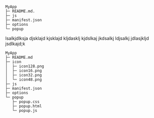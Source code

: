 
```
MyApp
├─ README.md.
├─ js
├─ manifest.json
├─ options
└─ popup

```

lsalkjdlksja
djsklajd
kjsklajd
kljdasklj
kjdslkaj
jkdsalkj
ldjsalkj
jdlasjkljd
jsdlkajd;k

```
MyApp
├─ README.md
├─ icon
│  ├─ icon128.png
│  ├─ icon16.png
│  ├─ icon32.png
│  └─ icon48.png
├─ js
├─ manifest.json
├─ options
└─ popup
   ├─ popup.css
   ├─ popup.html
   └─ popup.js

```